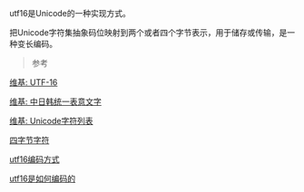 
utf16是Unicode的一种实现方式。

把Unicode字符集抽象码位映射到两个或者四个字节表示，用于储存或传输，是一种变长编码。











> 参考

[维基: UTF-16](https://zh.wikipedia.org/wiki/UTF-16)

[维基: 中日韩统一表意文字](https://zh.wikipedia.org/wiki/%E4%B8%AD%E6%97%A5%E9%9F%93%E7%B5%B1%E4%B8%80%E8%A1%A8%E6%84%8F%E6%96%87%E5%AD%97)

[维基: Unicode字符列表](https://zh.wikipedia.org/wiki/Unicode%E5%AD%97%E7%AC%A6%E5%88%97%E8%A1%A8)

[四字节字符](https://blog.zsxsoft.com/post/16)

[utf16编码方式](https://www.cnblogs.com/benbenalin/p/6974155.html)

[utf16是如何编码的](https://www.cnblogs.com/benbenalin/p/7152570.html)
